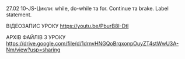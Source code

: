 27.02
10-JS-Цикли: while, do-while та for. Continue та brake. Label statement.

ВІДЕОЗАПИС УРОКУ https://youtu.be/PburB8I-DtI

АРХІВ ФАЙЛІВ З УРОКУ
https://drive.google.com/file/d/1drnvHNGQoBrqxonpOuyZT4stWwU3A-Nm/view?usp=sharing
